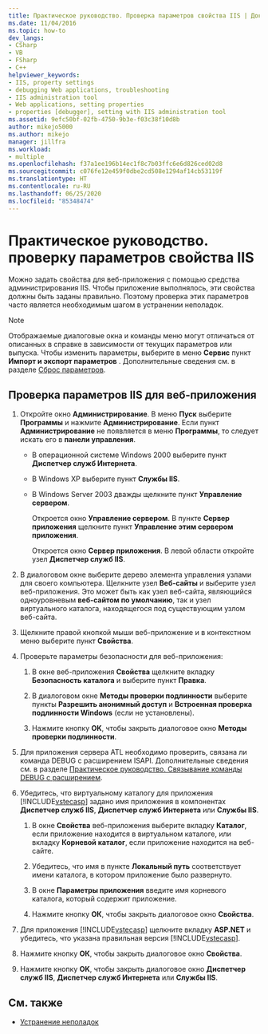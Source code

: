 ```yaml
---
title: Практическое руководство. Проверка параметров свойства IIS | Документация Майкрософт
ms.date: 11/04/2016
ms.topic: how-to
dev_langs:
- CSharp
- VB
- FSharp
- C++
helpviewer_keywords:
- IIS, property settings
- debugging Web applications, troubleshooting
- IIS administration tool
- Web applications, setting properties
- properties [debugger], setting with IIS administration tool
ms.assetid: 9efc50bf-02fb-4750-9b3e-f03c38f10d8b
author: mikejo5000
ms.author: mikejo
manager: jillfra
ms.workload:
- multiple
ms.openlocfilehash: f37a1ee196b14ec1f8c7b03ffc6e6d826ced02d8
ms.sourcegitcommit: c076fe12e459f0dbe2cd508e1294af14cb53119f
ms.translationtype: HT
ms.contentlocale: ru-RU
ms.lasthandoff: 06/25/2020
ms.locfileid: "85348474"
---
```

# <a name="how-to-verify-iis-property-settings"></a>Практическое руководство. проверку параметров свойства IIS

Можно задать свойства для веб-приложения с помощью средства администрирования IIS. Чтобы приложение выполнялось, эти свойства должны быть заданы правильно. Поэтому проверка этих параметров часто является необходимым шагом в устранении неполадок.

> [!NOTE]
> Отображаемые диалоговые окна и команды меню могут отличаться от описанных в справке в зависимости от текущих параметров или выпуска. Чтобы изменить параметры, выберите в меню **Сервис** пункт **Импорт и экспорт параметров** . Дополнительные сведения см. в разделе [Сброс параметров](../ide/environment-settings.md#reset-settings).

## <a name="to-check-iis-settings-for-the-web-application"></a>Проверка параметров IIS для веб-приложения

1. Откройте окно **Администрирование**. В меню **Пуск** выберите **Программы** и нажмите **Администрирование**. Если пункт **Администрирование** не появляется в меню **Программы**, то следует искать его в **панели управления**.

   - В операционной системе Windows 2000 выберите пункт **Диспетчер служб Интернета**.

   - В Windows XP выберите пункт **Службы IIS**.

   - В Windows Server 2003 дважды щелкните пункт **Управление сервером**.

        Откроется окно **Управление сервером**. В пункте **Сервер приложения** щелкните пункт **Управление этим сервером приложения**.

        Откроется окно **Сервер приложения**. В левой области откройте узел **Диспетчер служб IIS**.

2. В диалоговом окне выберите дерево элемента управления узлами для своего компьютера. Щелкните узел **Веб-сайты** и выберите узел веб-приложения. Это может быть как узел веб-сайта, являющийся одноуровневым **веб-сайтом по умолчанию**, так и узел виртуального каталога, находящегося под существующим узлом веб-сайта.

3. Щелкните правой кнопкой мыши веб-приложение и в контекстном меню выберите пункт **Свойства**.

4. Проверьте параметры безопасности для веб-приложения:

   1. В окне веб-приложения **Свойства** щелкните вкладку **Безопасность каталога** и выберите пункт **Правка**.

   2. В диалоговом окне **Методы проверки подлинности** выберите пункты **Разрешить анонимный доступ** и **Встроенная проверка подлинности Windows** (если не установлены).

   3. Нажмите кнопку **OK**, чтобы закрыть диалоговое окно **Методы проверки подлинности**.

5. Для приложения сервера ATL необходимо проверить, связана ли команда DEBUG с расширением ISAPI. Дополнительные сведения см. в разделе [Практическое руководство. Связывание команды DEBUG с расширением](https://msdn.microsoft.com/library/50d261d3-4bd4-41c0-b44e-3591086f121e).

6. Убедитесь, что виртуальному каталогу для приложения [!INCLUDE[vstecasp](../code-quality/includes/vstecasp_md.md)] задано имя приложения в компонентах **Диспетчер служб IIS**, **Диспетчер служб Интернета** или **Службы IIS**.

   1. В окне **Свойства** веб-приложения выберите вкладку **Каталог**, если приложение находится в виртуальном каталоге, или вкладку **Корневой каталог**, если приложение находится на веб-сайте.

   2. Убедитесь, что имя в пункте **Локальный путь** соответствует имени каталога, в котором приложение было развернуто.

   3. В окне **Параметры приложения** введите имя корневого каталога, который содержит приложение.

   4. Нажмите кнопку **ОК**, чтобы закрыть диалоговое окно **Свойства**.

7. Для приложения [!INCLUDE[vstecasp](../code-quality/includes/vstecasp_md.md)] щелкните вкладку **ASP.NET** и убедитесь, что указана правильная версия [!INCLUDE[vstecasp](../code-quality/includes/vstecasp_md.md)].

8. Нажмите кнопку **ОК**, чтобы закрыть диалоговое окно **Свойства**.

9. Нажмите кнопку **OK**, чтобы закрыть диалоговое окно **Диспетчер служб IIS**, **Диспетчер служб Интернета** или **Службы IIS**.

## <a name="see-also"></a>См. также

- [Устранение неполадок](../debugger/debugging-web-applications-troubleshooting.md)